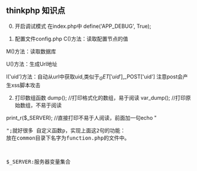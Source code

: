 ## thinkphp 知识点

0. 开启调试模式
在index.php中 define('APP_DEBUG', True);

1. 配置文件config.php
C()方法：读取配置节点的值

M()方法：读取数据库

U()方法：生成Url地址

I('uid')方法：自动从url中获取uid,类似于$_GET['uid'],$_POST['uid']
注意post会产生xss脚本攻击




2. 打印数组函数
dump(); //打印格式化的数组，易于阅读
var_dump(); //打印原始数组，不易于阅读

print_r($_SERVER); //直接打印不易于人阅读，前面加一句echo "<pre>";就好很多
自定义函数p，实现上面这2句的功能：
放在common目录下名字为function.php的文件中。

$_SERVER:服务器变量集合

